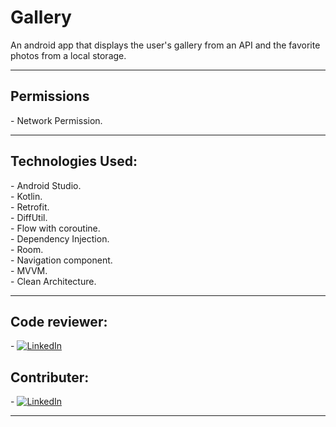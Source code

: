 # Gallery
An android app that displays the user's gallery from an API and the favorite photos from a local storage.
<hr>

<h2>Permissions</h2>
- Network Permission.
<hr>

<h2>Technologies Used:</h2>
- Android Studio.
<br>
- Kotlin.
<br>
- Retrofit.
<br>
- DiffUtil.
<br>
- Flow with coroutine.
<br>
- Dependency Injection.
<br>
- Room.
<br>
- Navigation component.
<br>
- MVVM.
<br>
- Clean Architecture.
<hr>

<h2>Code reviewer:</h2>
- <a href="https://www.linkedin.com/in/devmohamed/"><img alt="LinkedIn" src="https://img.shields.io/badge/LinkedIn-Mohamed%20Arafa-blue?style=flat-square&logo=linkedin"></a>
<br>
<h2>Contributer:</h2>
- <a href="https://www.linkedin.com/in/mai-samir-a8204420b"><img alt="LinkedIn" src="https://img.shields.io/badge/LinkedIn-Mai%20Samir-blue?style=flat-square&logo=linkedin"></a>
<hr>
